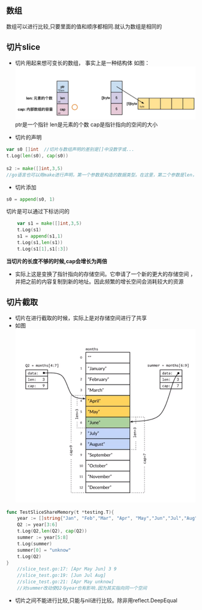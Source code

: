 ## 数组
数组可以进行比较,只要里面的值和顺序都相同.就认为数组是相同的

## 切片slice
- 切片用起来想可变长的数组， 事实上是一种结构体
如图：
![切片结构体](..\img\切片结构体.PNG)
ptr是一个指针
len是元素的个数
cap是指针指向的空间的大小

- 切片的声明
```go
var s0 []int  //切片与数组声明的差别是[]中没数字或...
t.Log(len(s0), cap(s0))

s2 := make([]int,3,5)
//go语言也可以用make进行声明，第一个参数是构造的数据类型。在这里，第二个参数是len，第三个参数是cap
```
- 切片添加
```go
s0 = append(s0, 1)
```
切片是可以通过下标访问的
```go
	var s1 = make([]int,3,5)
	t.Log(s1)
	s1 = append(s1,1)
	t.Log(s1,len(s1))
	t.Log(s1[1],s1[:3])
```
**当切片的长度不够的时候,cap会增长为两倍**
- 实际上这是变换了指针指向的存储空间。它申请了一个新的更大的存储空间 ，并把之前的内容复制到新的地址。因此频繁的增长空间会消耗较大的资源

## 切片截取
- 切片在进行截取的时候，实际上是对存储空间进行了共享
- 如图
![共享空间](..\img\共享存储.PNG)
```go
func TestSliceShareMemory(t *testing.T){
	year := []string{"Jan", "Feb","Mar", "Apr", "May","Jun","Jul","Aug","Sep","Oct","Nov","Dec"}
	Q2 := year[3:6]
	t.Log(Q2,len(Q2), cap(Q2))
	summer := year[5:8]
	t.Log(summer)
	summer[0] = "unknow"
	t.Log(Q2)
}
    //slice_test.go:17: [Apr May Jun] 3 9
    //slice_test.go:19: [Jun Jul Aug]
    //slice_test.go:21: [Apr May unknow]
    //对summer改动使Q2与year也有影响.因为其实指向同一个空间
```
- 切片之间不能进行比较,只能与nil进行比较。除非用reflect.DeepEqual

